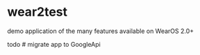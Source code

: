 # wear2test
demo application of the many features available on WearOS 2.0+

todo # migrate app to  GoogleApi 
